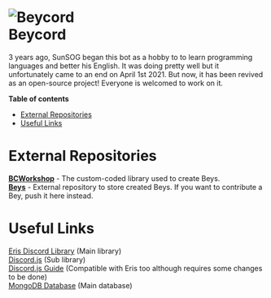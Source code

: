 ![Beycord](https://media.discordapp.net/attachments/827034946588639272/827045523256246282/340.png)  
Beycord
=======
3 years ago, SunSOG began this bot as a hobby to to learn programming languages and better his English. It was doing pretty well but it unfortunately came to an end on April 1st 2021. But now, it has been revived as an open-source project! Everyone is welcomed to work on it.

**Table of contents**
- [External Repositories](#external-repositories)  
- [Useful Links](#useful-links)

# External Repositories
**[BCWorkshop](https://github.com/SunSOG/bcworkshop)** - The custom-coded library used to create Beys.  
**[Beys](https://github.com/SunSOG/beys)** - External repository to store created Beys. If you want to contribute a Bey, push it here instead.

# Useful Links
[Eris Discord Library](https://abal.moe/Eris/) (Main library)  
[Discord.js](https://discord.js.org/#/) (Sub library)  
[Discord.js Guide](https://discordjs.guide/) (Compatible with Eris too although requires some changes to be done)  
[MongoDB Database](https://www.mongodb.com/) (Main database)  
